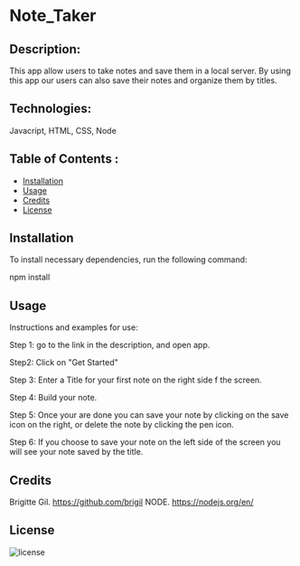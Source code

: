 # Note_Taker
## Description:
  
  This app allow users to take notes and save them in a local server. By using this app our users can also save their notes and organize them by titles.
  
  
  ## Technologies:

  Javacript, HTML, CSS, Node
  
  ## Table of Contents :
  

  
  * [Installation](#installation)
  * [Usage](#usage)
  * [Credits](#credits)
  * [License](#license)
  
  
  ## Installation
   
   To install necessary dependencies, run the following command:
  
  npm install
  
  
  ## Usage 
  
 Instructions and examples for use:
 
  Step 1: go to the link in the description, and open app.  
  
  Step2: Click on "Get Started"  
  
  Step 3: Enter a Title for your first note on the right  side f the screen. 
  
  Step 4: Build your note.  
  
  Step 5: Once your are done you can save your  note by clicking on the save icon on the right, or delete the note by clicking the pen icon. 
  
  Step 6: If you choose to save your note on the left side of the screen you will see your note saved by the title.  
  
  
  ## Credits
  
Brigitte Gil. https://github.com/brigil
NODE. https://nodejs.org/en/

  
  
  
  ## License
  
  ![license](https://img.shields.io/github/license/DAVFoundation/captain-n3m0.svg?style=flat-square)
  